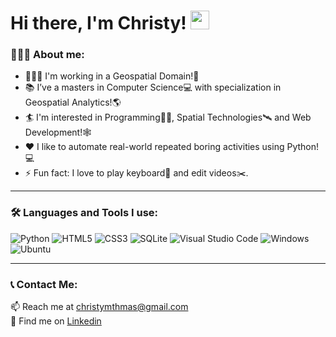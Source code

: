 # Hi there, I'm Christy! <img width="30px" src="https://media.tenor.com/images/30169e4a670daf12443df7d2dd140176/tenor.gif" />

<!-- <img align="right" alt="GIF" height="160px" src="https://media.tenor.com/images/ef408a140e96ec46a8ed4fff2b2356b4/tenor.gif" /> -->
<!-- <img align="right" alt="GIF" height="160px" src="https://media.tenor.com/images/a55dcfe13e98fd765eeec9f3f72d530a/tenor.gif" />
 -->


### 💁🏻‍♂️ About me:   

- 👨🏽‍💻 I'm working in a Geospatial Domain!🌾
- 📚 I’ve a masters in Computer Science💻 with specialization in Geospatial Analytics!🌎
- 🏄 I'm interested in Programming👨‍💻, Spatial Technologies🛰️ and Web Development!🕸️ 
- ❤️ I like to automate real-world repeated boring activities using Python!💻
- ⚡ Fun fact: I love to play keyboard🎹 and edit videos✂️.

<!-- ---
 ### 🏆 My Certifications and Achievements: 
<ul>
  <li>Coursera: Crash Course On Python By Google🐍</li>
  <li>Google Cloud Ready Facilitator Program: Milestone 01 Completed!☁</li>
  <li>Kerala State Web Designing Competition: 3rd Rank (2016)🕸️</li>
</ul> -->


---
<!-- ### 🎧 Currently, I'm listening to: -->

<!-- <img align="right" alt="GIF" height="170px" src="https://media.giphy.com/media/J5B1Y8QZnzXXbLQIBu/giphy.gif" /> -->

<!-- ![Spotify](https://novatorem-iota-smoky.vercel.app/api/spotify) -->

<!-- --- -->
### 🛠 Languages and Tools I use:

 
![Python](https://img.shields.io/badge/python-%2314354C.svg?style=for-the-badge&logo=python&logoColor=white)
![HTML5](https://img.shields.io/badge/html5-%23E34F26.svg?style=for-the-badge&logo=html5&logoColor=white)
![CSS3](https://img.shields.io/badge/css3-%231572B6.svg?style=for-the-badge&logo=css3&logoColor=white)
![SQLite](https://img.shields.io/badge/sqlite-%2307405e.svg?style=for-the-badge&logo=sqlite&logoColor=white)
![Visual Studio Code](https://img.shields.io/badge/VisualStudioCode-0078d7.svg?style=for-the-badge&logo=visual-studio-code&logoColor=white)
![Windows](https://img.shields.io/badge/Windows-0078D6?style=for-the-badge&logo=windows&logoColor=white)
![Ubuntu](https://img.shields.io/badge/Ubuntu-E95420?style=for-the-badge&logo=ubuntu&logoColor=white)
<!-- ![JavaScript](https://img.shields.io/badge/javascript-%23323330.svg?style=for-the-badge&logo=javascript&logoColor=%23F7DF1E)-->
<!-- ![jQuery](https://img.shields.io/badge/jquery-%230769AD.svg?style=for-the-badge&logo=jquery&logoColor=white)-->
<!-- ![Django](https://img.shields.io/badge/django-%23092E20.svg?style=for-the-badge&logo=django&logoColor=white)-->
<!-- ![R](https://img.shields.io/badge/r-%23276DC3.svg?style=for-the-badge&logo=r&logoColor=white)-->
<!-- ![Java](https://img.shields.io/badge/java-%23ED8B00.svg?style=for-the-badge&logo=java&logoColor=white)-->
<!-- ![C++](https://img.shields.io/badge/c++-%2300599C.svg?style=for-the-badge&logo=c%2B%2B&logoColor=white) -->


---
### 📞 Contact Me:

📫 Reach me at <a href="mailto:christymthmas@gmail.com">christymthmas@gmail.com</a><br>
💼 Find me on <a href="https://www.linkedin.com/in/christy-m-thomas/">Linkedin</a>
  

